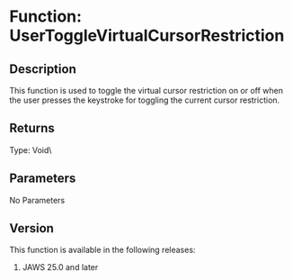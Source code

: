 # Function: UserToggleVirtualCursorRestriction

## Description

This function is used to toggle the virtual cursor restriction on or off
when the user presses the keystroke for toggling the current cursor
restriction.

## Returns

Type: Void\

## Parameters

No Parameters

## Version

This function is available in the following releases:

1.  JAWS 25.0 and later
